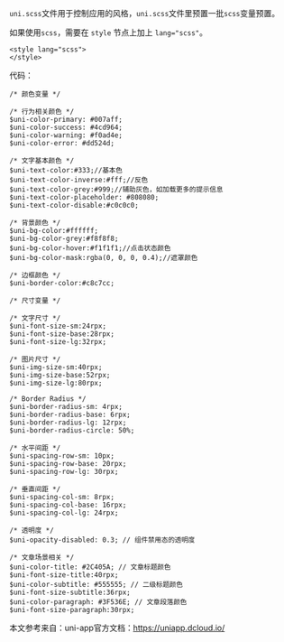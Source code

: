 `uni.scss`文件用于控制应用的风格，`uni.scss`文件里预置一批`scss`变量预置。

如果使用`scss`，需要在 `style` 节点上加上 `lang="scss"`。

    <style lang="scss">
    </style>

代码：

    /* 颜色变量 */

    /* 行为相关颜色 */
    $uni-color-primary: #007aff;
    $uni-color-success: #4cd964;
    $uni-color-warning: #f0ad4e;
    $uni-color-error: #dd524d;

    /* 文字基本颜色 */
    $uni-text-color:#333;//基本色
    $uni-text-color-inverse:#fff;//反色
    $uni-text-color-grey:#999;//辅助灰色，如加载更多的提示信息
    $uni-text-color-placeholder: #808080;
    $uni-text-color-disable:#c0c0c0;

    /* 背景颜色 */
    $uni-bg-color:#ffffff;
    $uni-bg-color-grey:#f8f8f8;
    $uni-bg-color-hover:#f1f1f1;//点击状态颜色
    $uni-bg-color-mask:rgba(0, 0, 0, 0.4);//遮罩颜色

    /* 边框颜色 */
    $uni-border-color:#c8c7cc;

    /* 尺寸变量 */

    /* 文字尺寸 */
    $uni-font-size-sm:24rpx;
    $uni-font-size-base:28rpx;
    $uni-font-size-lg:32rpx;

    /* 图片尺寸 */
    $uni-img-size-sm:40rpx;
    $uni-img-size-base:52rpx;
    $uni-img-size-lg:80rpx;

    /* Border Radius */
    $uni-border-radius-sm: 4rpx;
    $uni-border-radius-base: 6rpx;
    $uni-border-radius-lg: 12rpx;
    $uni-border-radius-circle: 50%;

    /* 水平间距 */
    $uni-spacing-row-sm: 10px;
    $uni-spacing-row-base: 20rpx;
    $uni-spacing-row-lg: 30rpx;

    /* 垂直间距 */
    $uni-spacing-col-sm: 8rpx;
    $uni-spacing-col-base: 16rpx;
    $uni-spacing-col-lg: 24rpx;

    /* 透明度 */
    $uni-opacity-disabled: 0.3; // 组件禁用态的透明度

    /* 文章场景相关 */
    $uni-color-title: #2C405A; // 文章标题颜色
    $uni-font-size-title:40rpx;
    $uni-color-subtitle: #555555; // 二级标题颜色
    $uni-font-size-subtitle:36rpx;
    $uni-color-paragraph: #3F536E; // 文章段落颜色
    $uni-font-size-paragraph:30rpx;

本文参考来自：uni-app官方文档：https://uniapp.dcloud.io/